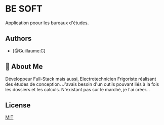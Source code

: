 # BE SOFT
Application poour les bureaux d'études.

## Authors
- [@Guillaume.C]

## 🚀 About Me
Développeur Full-Stack mais aussi, Electrotechnicien Frigoriste réalisant des études de conception. J'avais besoin d'un outils pouvant liés à la fois les dossiers et les calculs. N'existant pas sur le marché, je l'ai créer...

## License

[MIT](https://choosealicense.com/licenses/mit/)

